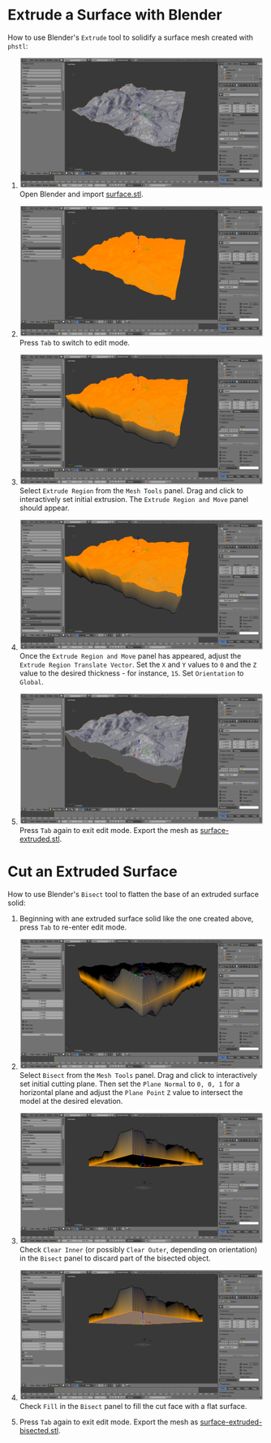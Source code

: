 # Extrude a Surface with Blender

How to use Blender's `Extrude` tool to solidify a surface mesh created with `phstl`:

1. ![Import surface](Screenshot-Blender.png)
   Open Blender and import [surface.stl](surface.stl).

2. ![Edit mode](Screenshot-Blender-1.png)
   Press `Tab` to switch to edit mode.
   
3. ![Interactive extrude](Screenshot-Blender-2.png)
   Select `Extrude Region` from the `Mesh Tools` panel. Drag and click to interactively set initial extrusion. The `Extrude Region and Move` panel should appear.
 
4. ![Exact adjustment](Screenshot-Blender-3.png)
   Once the `Extrude Region and Move` panel has appeared, adjust the `Extrude Region Translate Vector`. Set the `X` and `Y` values to `0` and the `Z` value to the desired thickness - for instance, `15`. Set `Orientation` to `Global`.

5. ![Extruded surface](Screenshot-Blender-4.png)
   Press `Tab` again to exit edit mode. Export the mesh as [surface-extruded.stl](surface-extruded.stl).

# Cut an Extruded Surface

How to use Blender's `Bisect` tool to flatten the base of an extruded surface solid:

1. Beginning with ane extruded surface solid like the one created above, press `Tab` to re-enter edit mode.

2. ![Bisect setup](Screenshot-Blender-5.png)
   Select `Bisect` from the `Mesh Tools` panel. Drag and click to interactively set initial cutting plane. Then set the `Plane Normal` to `0, 0, 1` for a horizontal plane and adjust the `Plane Point` `Z` value to intersect the model at the desired elevation.

3. ![Clear inner](Screenshot-Blender-6.png)
   Check `Clear Inner` (or possibly `Clear Outer`, depending on orientation) in the `Bisect` panel to discard part of the bisected object.

4. ![Fill](Screenshot-Blender-7.png)
   Check `Fill` in the `Bisect` panel to fill the cut face with a flat surface.
 
5. Press `Tab` again to exit edit mode. Export the mesh as [surface-extruded-bisected.stl](surface-extruded-bisected.stl).
